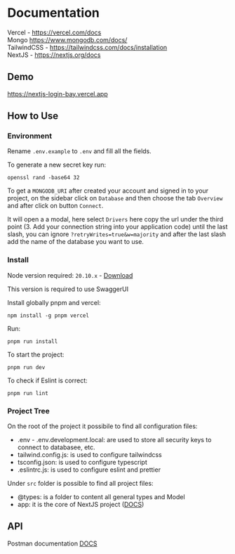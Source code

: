 # Documentation

Vercel - https://vercel.com/docs <br />
Mongo https://www.mongodb.com/docs/ <br />
TailwindCSS - https://tailwindcss.com/docs/installation <br />
NextJS - https://nextjs.org/docs <br />

## Demo

https://nextjs-login-bay.vercel.app

## How to Use

### Environment

Rename `.env.example` to `.env` and fill all the fields.

To generate a new secret key run:

`openssl rand -base64 32`

To get a `MONGODB_URI` after created your account and signed in to your project, on the sidebar click on `Database` and then choose the tab `Overview` and after click on button `Connect`.

It will open a a modal, here select `Drivers` here copy the url under the third point (3. Add your connection string into your application code) until the last slash, you can ignore `?retryWrites=true&w=majority` and after the last slash add the name of the database you want to use.

### Install

Node version required: `20.10.x` - [Download](https://nodejs.org/dist/v18.15.0/)

This version is required to use SwaggerUI

Install globally pnpm and vercel:

`
npm install -g pnpm vercel
`

Run:

`pnpm run install`

To start the project:

`pnpm run dev`

To check if Eslint is correct:

`pnpm run lint`


### Project Tree

On the root of the project it possibile to find all configuration files:

- .env - .env.development.local: are used to store all security keys to connect to databasee, etc.
- tailwind.config.js: is used to configure tailwindcss
- tsconfig.json: is used to configure typescript
- .eslintrc.js: is used to configure eslint and prettier

Under `src` folder is possible to find all project files:

- @types: is a folder to content all general types and Model
- app: it is the core of NextJS project ([DOCS](https://nextjs.org/docs/app/building-your-application/routing))

## API

Postman documentation [DOCS](https://mattia-buffetti.postman.co/workspace/Team-Workspace~cab353ba-5e7a-4934-8ffe-1cd2c62ab6bf/documentation/31241551-3be639a3-945a-4993-b6ea-2043ef81f34a)
